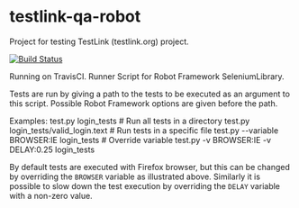 # testlink-qa-robot

Project for testing TestLink (testlink.org) project.

[![Build Status](https://travis-ci.org/marcel-veselka/testlink-qa-robot.svg?branch=master)](https://travis-ci.org/marcel-veselka/testlink-qa-robot)


Running on TravisCI. Runner Script for Robot Framework SeleniumLibrary.

Tests are run by giving a path to the tests to be executed as an argument to
this script. Possible Robot Framework options are given before the path.

Examples:
  test.py login_tests                        # Run all tests in a directory
  test.py login_tests/valid_login.text       # Run tests in a specific file
  test.py --variable BROWSER:IE login_tests  # Override variable
  test.py -v BROWSER:IE -v DELAY:0.25 login_tests

By default tests are executed with Firefox browser, but this can be changed
by overriding the `BROWSER` variable as illustrated above. Similarly it is
possible to slow down the test execution by overriding the `DELAY` variable
with a non-zero value.

